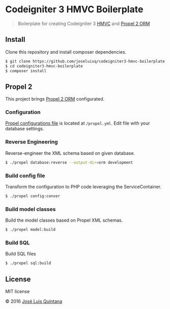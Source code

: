 # Codeigniter 3 HMVC Boilerplate

> Boilerplate for creating Codeigniter 3 [HMVC](https://bitbucket.org/wiredesignz/codeigniter-modular-extensions-hmvc) and [Propel 2 ORM](http://propelorm.org/)

## Install

Clone this repository and install composer dependencies.

```sh
$ git clone https://github.com/joseluisq/codeigniter3-hmvc-boilerplate.git
$ cd codeigniter3-hmvc-boilerplate
$ composer install
```

## Propel 2
This project brings [Propel 2 ORM](http://propelorm.org/) configurated.

### Configuration
[Propel configurations file](http://propelorm.org/documentation/10-configuration.html) is located at `/propel.yml`. Edit file with your database settings.

### Reverse Engineering
Reverse-engineer the XML schema based on given database.

```sh
$ ./propel database:reverse --output-dir=orm development
```

### Build config file
Transform the configuration to PHP code leveraging the ServiceContainer.

```sh
$ ./propel config:conver
```

### Build model classes
Build the model classes based on Propel XML schemas.

```sh
$ ./propel model:build
```

### Build SQL
Build SQL files

```sh
$ ./propel sql:build
```

## License
MIT license

© 2016 [José Luis Quintana](http://git.io/joseluisq)
